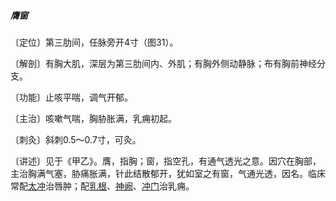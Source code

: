 ##### 膺窗

〔定位〕第三肋间，任脉旁开4寸（图31）。

〔解剖〕有胸大肌，深层为第三肋间内、外肌；有胸外侧动静脉；布有胸前神经分支。

〔功能〕止咳平喘，调气开郁。

〔主治〕咳嗽气喘，胸胁胀满，乳痈初起。

〔刺灸〕斜刺0.5〜0.7寸，可灸。

〔讲述〕见于《甲乙》。膺，指胸；窗，指空孔，有通气透光之意。因穴在胸部，主治胸满气塞，胁痛胀满，针此结散郁开，犹如室之有窗，气通光透，因名。临床常配[太冲](https://www.gmzyjc.com/read/zjs/zjs3.1.9-12-0.0.4.3.3.md)治唇肿；配[乳根](https://www.gmzyjc.com/read/zjs/zjs3.1.1-3-0.1.3.3.18.md)、[神阙](https://www.gmzyjc.com/read/zjs/zjs3.2.1-0.1.1.3.7.md)、[冲门](https://www.gmzyjc.com/read/zjs/zjs3.1.4-6-0.0.1.3.12.md)治乳痈。
